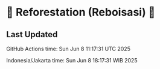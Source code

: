 
# 🌳 Reforestation (Reboisasi) 🌲

## Last Updated

GitHub Actions time: Sun Jun  8 11:17:31 UTC 2025

Indonesia/Jakarta time: Sun Jun  8 18:17:31 WIB 2025
